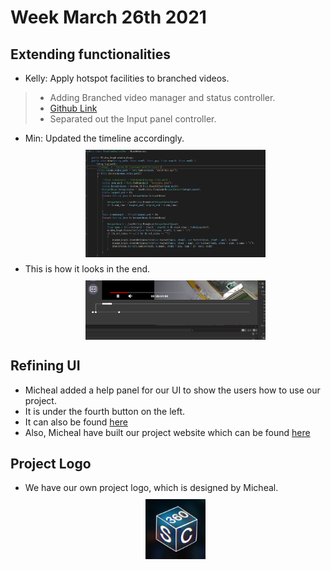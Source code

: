 # Week March 26th 2021

## Extending functionalities
- Kelly: Apply hotspot facilities to branched videos.
> - Adding Branched video manager and status controller.
> - [Github Link](https://github.com/kellydingzx/editor-backup-2.24/blob/master/Assets/BranchProject.cs)
> - Separated out the Input panel controller.
- Min: Updated the timeline accordingly.
<a href="/images/leen.PNG"><img src="/images/leen.PNG" style="max-width: 60%; display: block; margin: 10px auto;"></a> 
- This is how it looks in the end.
<a href="/images/recurrr.PNG"><img src="/images/recurrr.PNG" style="max-width: 60%; display: block; margin: 10px auto;"></a> 

## Refining UI
- Micheal added a help panel for our UI to show the users how to use our project.
- It is under the fourth button on the left.
- It can also be found [here](http://students.cs.ucl.ac.uk/2020/group11/UseGuide.html)
- Also, Micheal have built our project website which can be found [here](http://students.cs.ucl.ac.uk/2020/group11/index.html)

## Project Logo
- We have our own project logo, which is designed by Micheal.
<a href="/images/logo.jpg"><img src="/images/logo.jpg" style="max-width: 20%; display: block; margin: 10px auto;"></a> 
